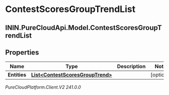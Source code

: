 # ContestScoresGroupTrendList

## ININ.PureCloudApi.Model.ContestScoresGroupTrendList

## Properties

|Name | Type | Description | Notes|
|------------ | ------------- | ------------- | -------------|
| **Entities** | [**List&lt;ContestScoresGroupTrend&gt;**](ContestScoresGroupTrend) |  | [optional] |



_PureCloudPlatform.Client.V2 241.0.0_
